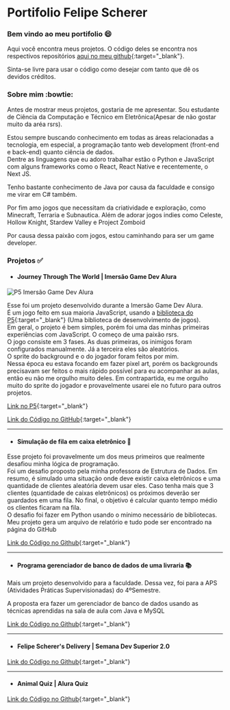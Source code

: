 # Portifolio Felipe Scherer

### Bem vindo ao meu portifolio  :smile:

Aqui você encontra meus projetos. O código deles se encontra nos respectivos repositórios [aqui no meu github](https://github.com/ofelipescherer){:target="_blank"}.

Sinta-se livre para usar o código como desejar com tanto que dê os devidos créditos.

### Sobre mim :bowtie:

Antes de mostrar meus projetos, gostaria de me apresentar. Sou estudante de Ciência da Computação e Técnico em Eletrônica(Apesar de não gostar muito da aréa rsrs).  

Estou sempre buscando conhecimento em todas as áreas relacionadas a tecnologia, em especial, a programação tanto web development (front-end e back-end) quanto ciência de dados.  
Dentre as linguagens que eu adoro trabalhar estão o Python e JavaScript com alguns frameworks como o React, React Native e recentemente, o Next JS.    

Tenho bastante conhecimento de Java por causa da faculdade e consigo me virar em C# também.  

Por fim amo jogos que necessitam da criatividade e exploração, como Minecraft, Terraria e Subnautica. Além de adorar jogos indies como Celeste, Hollow Knight, Stardew Valley e Project Zomboid  

Por causa dessa paixão com jogos, estou caminhando para ser um game developer.

### Projetos :white_check_mark:  

- #### Journey Through The World | Imersão Game Dev Alura

![P5 Imersão Game Dev Alura](https://imgur.com/a/RrLk0RK)

Esse foi um projeto desenvolvido durante a Imersão Game Dev Alura.  
É um jogo feito em sua maioria JavaScript, usando a [biblioteca do P5](https://p5js.org){:target="_blank"} (Uma biblioteca de desenvolvimento de jogos).  
Em geral, o projeto é bem simples, porém foi uma das minhas primeiras experiências com JavaScript. O começo de uma paixão rsrs.  
O jogo consiste em 3 fases. As duas primeiras, os inimigos foram configurados manualmente. Já a terceira eles são aleatórios.  
O sprite do background e o do jogador foram feitos por mim.  
Nessa época eu estava focando em fazer pixel art, porém os backgrounds precisavam ser feitos o mais rápido possível para eu acompanhar as aulas, então eu não me orgulho muito deles. Em contrapartida, eu me orgulho muito do sprite do jogador e provavelmente usarei ele no futuro para outros projetos.

[Link no P5](https://editor.p5js.org/DraggonFe/full/0fWsbMlld){:target="_blank"}

[Link do Código no GitHub](https://github.com/ofelipescherer/GameDevImersaoAlura){:target="_blank"}

----

- #### Simulação de fila em caixa eletrônico :grimacing:  

Esse projeto foi provavelmente um dos meus primeiros que realmente desafiou minha lógica de programação.  
Foi um desafio proposto pela minha professora de Estrutura de Dados. Em resumo, é simulado uma situação onde deve existir caixa eletrônicos e uma quantidade de clientes aleatória devem usar eles. Caso tenha mais que 3 clientes (quantidade de caixas eletrônicos) os próximos deverão ser guardados em uma fila. No final, o objetivo é calcular quanto tempo médio os clientes ficaram na fila.  
O desafio foi fazer em Python usando o mínimo necessário de bibliotecas. Meu projeto gera um arquivo de relatório e tudo pode ser encontrado na página do GitHub

[Link do Código no Github](https://github.com/ofelipescherer/Simulacao-Caixa-Eletronico){:target="_blank"}

---

- #### Programa gerenciador de banco de dados de uma livraria :books:  

Mais um projeto desenvolvido para a faculdade. Dessa vez, foi para a APS (Atividades Práticas Supervisionadas) do 4ºSemestre.  

A proposta era fazer um gerenciador de banco de dados usando as técnicas aprendidas na sala de aula com Java e MySQL

[Link do Código no Github](https://github.com/ofelipescherer/APS-4Semestre){:target="_blank"}

---

- #### Felipe Scherer's Delivery | Semana Dev Superior 2.0

[Link do Código no Github](https://github.com/ofelipescherer/fsdeliver-sds2){:target="_blank"}

---

- #### Animal Quiz | Alura Quiz  

[Link do Código no Github](https://github.com/ofelipescherer/alura-quiz){:target="_blank"}





